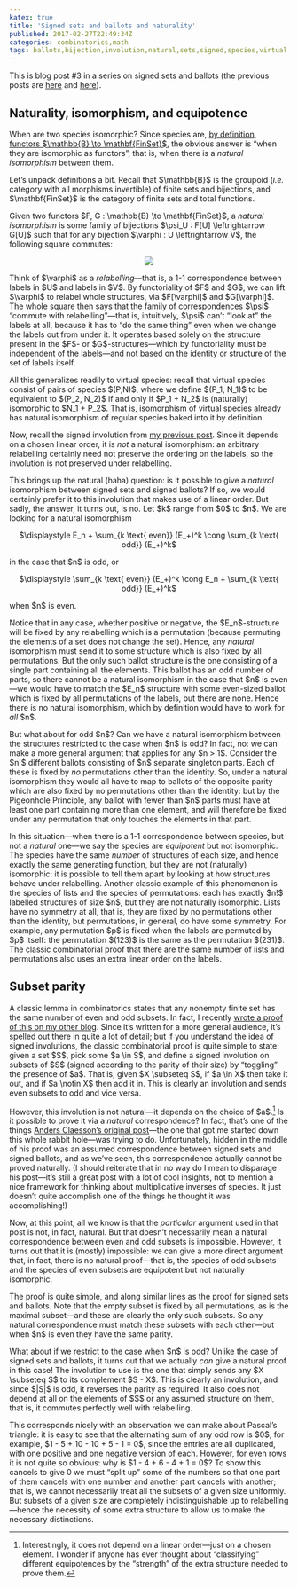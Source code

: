 ```yaml
---
katex: true
title: 'Signed sets and ballots and naturality'
published: 2017-02-27T22:49:34Z
categories: combinatorics,math
tags: ballots,bijection,involution,natural,sets,signed,species,virtual
---
```


<p>This is blog post #3 in a series on signed sets and ballots (the previous posts are <a href="https://byorgey.wordpress.com/2017/02/20/signed-sets-and-ballots-part-1/">here</a> and <a href="https://byorgey.wordpress.com/2017/02/24/signed-sets-and-ballots-part-2/">here</a>).</p>
<h2 id="naturality-isomorphism-and-equipotence">Naturality, isomorphism, and equipotence</h2>
<p>When are two species isomorphic? Since species are, <a href="https://byorgey.wordpress.com/2012/11/20/combinatorial-species-definition/">by definition</a>, <a href="https://byorgey.wordpress.com/2012/12/06/species-definition-clarification-and-exercises/">functors $\mathbb{B} \to \mathbf{FinSet}$</a>, the obvious answer is “when they are isomorphic as functors”, that is, when there is a <em>natural isomorphism</em> between them.</p>
<p>Let’s unpack definitions a bit. Recall that $\mathbb{B}$ is the groupoid (<em>i.e.</em> category with all morphisms invertible) of finite sets and bijections, and $\mathbf{FinSet}$ is the category of finite sets and total functions.</p>
<p>Given two functors $F, G : \mathbb{B} \to \mathbf{FinSet}$, a <em>natural isomorphism</em> is some family of bijections $\psi_U : F[U] \leftrightarrow G[U]$ such that for any bijection $\varphi : U \leftrightarrow V$, the following square commutes:</p>
<div style="text-align:center;">
<div class="figure">
<img src="http://mathurl.com/zkplcov.png" />

</div>
</div>
<p>Think of $\varphi$ as a <em>relabelling</em>—that is, a 1-1 correspondence between labels in $U$ and labels in $V$. By functoriality of $F$ and $G$, we can lift $\varphi$ to relabel whole structures, via $F[\varphi]$ and $G[\varphi]$. The whole square then says that the family of correspondences $\psi$ “commute with relabelling”—that is, intuitively, $\psi$ can’t “look at” the labels at all, because it has to “do the same thing” even when we change the labels out from under it. It operates based solely on the structure present in the $F$- or $G$-structures—which by functoriality must be independent of the labels—and not based on the identity or structure of the set of labels itself.</p>
<p>All this generalizes readily to virtual species: recall that virtual species consist of pairs of species $(P,N)$, where we define $(P_1, N_1)$ to be equivalent to $(P_2, N_2)$ if and only if $P_1 + N_2$ is (naturally) isomorphic to $N_1 + P_2$. That is, isomorphism of virtual species already has natural isomorphism of regular species baked into it by definition.</p>
<p>Now, recall the signed involution from <a href="https://byorgey.wordpress.com/2017/02/24/signed-sets-and-ballots-part-2/">my previous post</a>. Since it depends on a chosen linear order, it is <em>not</em> a natural isomorphism: an arbitrary relabelling certainly need not preserve the ordering on the labels, so the involution is not preserved under relabelling.</p>
<p>This brings up the natural (haha) question: is it possible to give a <em>natural</em> isomorphism between signed sets and signed ballots? If so, we would certainly prefer it to this involution that makes use of a linear order. But sadly, the answer, it turns out, is no. Let $k$ range from $0$ to $n$. We are looking for a natural isomorphism</p>
<p><div style="text-align:center;">
$\displaystyle E_n + \sum_{k \text{ even}} (E_+)^k \cong \sum_{k \text{ odd}} (E_+)^k$
</div></p>
<p>in the case that $n$ is odd, or</p>
<p><div style="text-align:center;">
$\displaystyle \sum_{k \text{ even}} (E_+)^k \cong E_n + \sum_{k \text{ odd}} (E_+)^k$
</div></p>
<p>when $n$ is even.</p>
<p>Notice that in any case, whether positive or negative, the $E_n$-structure will be fixed by any relabelling which is a permutation (because permuting the elements of a set does not change the set). Hence, any <em>natural</em> isomorphism must send it to some structure which is also fixed by all permutations. But the only such ballot structure is the one consisting of a single part containing all the elements. This ballot has an odd number of parts, so there cannot be a natural isomorphism in the case that $n$ is even—we would have to match the $E_n$ structure with some even-sized ballot which is fixed by all permutations of the labels, but there are none. Hence there is no natural isomorphism, which by definition would have to work for <em>all</em> $n$.</p>
<p>But what about for odd $n$? Can we have a natural isomorphism between the structures restricted to the case when $n$ is odd? In fact, no: we can make a more general argument that applies for any $n > 1$. Consider the $n!$ different ballots consisting of $n$ separate singleton parts. Each of these is fixed by <em>no</em> permutations other than the identity. So, under a natural isomorphism they would all have to map to ballots of the opposite parity which are also fixed by no permutations other than the identity: but by the Pigeonhole Principle, any ballot with fewer than $n$ parts must have at least one part containing more than one element, and will therefore be fixed under any permutation that only touches the elements in that part.</p>
<p>In this situation—when there is a 1-1 correspondence between species, but not a <em>natural</em> one—we say the species are <em>equipotent</em> but not isomorphic. The species have the same <em>number</em> of structures of each size, and hence exactly the same generating function, but they are not (naturally) isomorphic: it is possible to tell them apart by looking at how structures behave under relabelling. Another classic example of this phenomenon is the species of lists and the species of permutations: each has exactly $n!$ labelled structures of size $n$, but they are not naturally isomorphic. Lists have no symmetry at all, that is, they are fixed by no permutations other than the identity, but permutations, in general, do have some symmetry. For example, any permutation $p$ is fixed when the labels are permuted by $p$ itself: the permutation $(123)$ is the same as the permutation $(231)$. The classic combinatorial proof that there are the same number of lists and permutations also uses an extra linear order on the labels.</p>
<h2 id="subset-parity">Subset parity</h2>
<p>A classic lemma in combinatorics states that any nonempty finite set has the same number of even and odd subsets. In fact, I recently <a href="https://mathlesstraveled.com/2016/12/03/the-mobius-function-proof-part-2-the-subset-parity-lemma/">wrote a proof of this on my other blog</a>. Since it’s written for a more general audience, it’s spelled out there in quite a lot of detail; but if you understand the idea of signed involutions, the classic combinatorial proof is quite simple to state: given a set $S$, pick some $a \in S$, and define a signed involution on subsets of $S$ (signed according to the parity of their size) by “toggling” the presence of $a$. That is, given $X \subseteq S$, if $a \in X$ then take it out, and if $a \notin X$ then add it in. This is clearly an involution and sends even subsets to odd and vice versa.</p>
<p>However, this involution is not natural—it depends on the choice of $a$.<a href="#fn1" class="footnoteRef" id="fnref1"><sup>1</sup></a> Is it possible to prove it via a <em>natural</em> correspondence? In fact, that’s one of the things <a href="http://akc.is/blog/2017-02-18-Inverse-species-and-sign-reversing-involutions.html">Anders Claesson’s original post</a>—the one that got me started down this whole rabbit hole—was trying to do. Unfortunately, hidden in the middle of his proof was an assumed correspondence between signed sets and signed ballots, and as we’ve seen, this correspondence actually cannot be proved naturally. (I should reiterate that in no way do I mean to disparage his post—it’s still a great post with a lot of cool insights, not to mention a nice framework for thinking about multiplicative inverses of species. It just doesn’t quite accomplish one of the things he thought it was accomplishing!)</p>
<p>Now, at this point, all we know is that the <em>particular</em> argument used in that post is not, in fact, natural. But that doesn’t necessarily mean a natural correspondence between even and odd subsets is impossible. However, it turns out that it is (mostly) impossible: we can give a more direct argument that, in fact, there is no natural proof—that is, the species of odd subsets and the species of even subsets are equipotent but not naturally isomorphic.</p>
<p>The proof is quite simple, and along similar lines as the proof for signed sets and ballots. Note that the empty subset is fixed by all permutations, as is the maximal subset—and these are clearly the only such subsets. So any natural correspondence must match these subsets with each other—but when $n$ is even they have the same parity.</p>
<p>What about if we restrict to the case when $n$ is odd? Unlike the case of signed sets and ballots, it turns out that we actually <em>can</em> give a natural proof in this case! The involution to use is the one that simply sends any $X \subseteq S$ to its complement $S - X$. This is clearly an involution, and since $|S|$ is odd, it reverses the parity as required. It also does not depend at all on the elements of $S$ or any assumed structure on them, that is, it commutes perfectly well with relabelling.</p>
<p>This corresponds nicely with an observation we can make about Pascal’s triangle: it is easy to see that the alternating sum of any odd row is $0$, for example, $1 - 5 + 10 - 10 + 5 - 1 = 0$, since the entries are all duplicated, with one positive and one negative version of each. However, for even rows it is not quite so obvious: why is $1 - 4 + 6 - 4 + 1 = 0$? To show this cancels to give 0 we must “split up” some of the numbers so that one part of them cancels with one number and another part cancels with another; that is, we cannot necessarily treat all the subsets of a given size uniformly. But subsets of a given size are completely indistinguishable up to relabelling—hence the necessity of some extra structure to allow us to make the necessary distinctions.</p>
<div class="footnotes">
<hr />
<ol>
<li id="fn1"><p>Interestingly, it does not depend on a linear order—just on a chosen element. I wonder if anyone has ever thought about “classifying” different equipotences by the “strength” of the extra structure needed to prove them.<a href="#fnref1">↩</a></p></li>
</ol>
</div>

